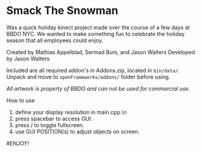 # Smack The Snowman
Was a quick holiday kinect project made over the course of a few days at BBDO NYC.
We wanted to make something fun to celebrate the holiday season that all employees could enjoy.

Created by Mathias Appelblad, Sermad Buni, and Jason Walters
Developed by Jason Walters

Included are all required addon's in Addons.zip, located in `bin/data/`.
Unpack and move to `openFrameworks/addons/` folder before using.

*All artwork is property of BBDO and can not be used for commercial use.*

How to use
1. define your display resolution in main.cpp.\n
2. press spacebar to access GUI.
3. press / to toggle fullscreen.
4. use GUI POSITION(s) to adjust objects on screen.
                  
#ENJOY!